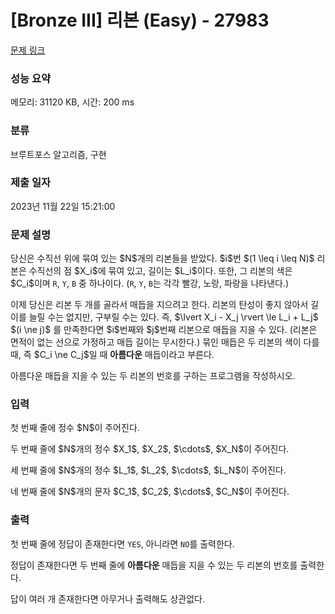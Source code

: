 # [Bronze III] 리본 (Easy) - 27983 

[문제 링크](https://www.acmicpc.net/problem/27983) 

### 성능 요약

메모리: 31120 KB, 시간: 200 ms

### 분류

브루트포스 알고리즘, 구현

### 제출 일자

2023년 11월 22일 15:21:00

### 문제 설명

<p>당신은 수직선 위에 묶여 있는 $N$개의 리본들을 받았다. $i$번 $(1 \leq i \leq N)$ 리본은 수직선의 점 $X_i$에 묶여 있고, 길이는 $L_i$이다. 또한, 그 리본의 색은 $C_i$이며 <code>R</code>, <code>Y</code>, <code>B</code> 중 하나이다. (<code>R</code>, <code>Y</code>, <code>B</code>는 각각 빨강, 노랑, 파랑을 나타낸다.) </p>

<p>이제 당신은 리본 두 개를 골라서 매듭을 지으려고 한다. 리본의 탄성이 좋지 않아서 길이를 늘릴 수는 없지만, 구부릴 수는 있다. 즉, $\lvert X_i - X_j \rvert \le L_i + L_j$ $(i \ne j)$ 를 만족한다면 $i$번째와 $j$번째 리본으로 매듭을 지을 수 있다. (리본은 면적이 없는 선으로 가정하고 매듭 길이는 무시한다.) 묶인 매듭은 두 리본의 색이 다를 때, 즉 $C_i \ne C_j$일 때 <strong>아름다운</strong> 매듭이라고 부른다. </p>

<p>아름다운 매듭을 지을 수 있는 두 리본의 번호를 구하는 프로그램을 작성하시오.</p>

### 입력 

 <p>첫 번째 줄에 정수 $N$이 주어진다.</p>

<p>두 번째 줄에 $N$개의 정수 $X_1$, $X_2$, $\cdots$, $X_N$이 주어진다.</p>

<p>세 번째 줄에 $N$개의 정수 $L_1$, $L_2$, $\cdots$, $L_N$이 주어진다.</p>

<p>네 번째 줄에 $N$개의 문자 $C_1$, $C_2$, $\cdots$, $C_N$이 주어진다.</p>

### 출력 

 <p>첫 번째 줄에 정답이 존재한다면 <code>YES</code>, 아니라면 <code>NO</code>를 출력한다.</p>

<p>정답이 존재한다면 두 번째 줄에 <strong>아름다운</strong> 매듭을 지을 수 있는 두 리본의 번호를 출력한다.</p>

<p>답이 여러 개 존재한다면 아무거나 출력해도 상관없다.</p>

